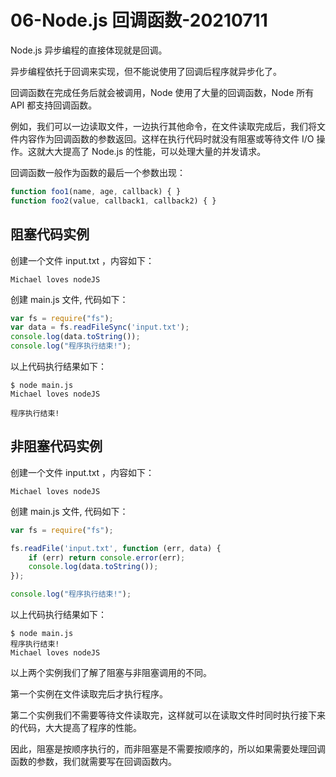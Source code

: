 # 06-Node.js 回调函数-20210711

Node.js 异步编程的直接体现就是回调。

异步编程依托于回调来实现，但不能说使用了回调后程序就异步化了。

回调函数在完成任务后就会被调用，Node 使用了大量的回调函数，Node 所有 API 都支持回调函数。

例如，我们可以一边读取文件，一边执行其他命令，在文件读取完成后，我们将文件内容作为回调函数的参数返回。这样在执行代码时就没有阻塞或等待文件 I/O 操作。这就大大提高了 Node.js 的性能，可以处理大量的并发请求。

回调函数一般作为函数的最后一个参数出现：

```js
function foo1(name, age, callback) { }
function foo2(value, callback1, callback2) { }
```

## 阻塞代码实例

创建一个文件 input.txt ，内容如下：

```
Michael loves nodeJS
```

创建 main.js 文件, 代码如下：

```js
var fs = require("fs");
var data = fs.readFileSync('input.txt');
console.log(data.toString());
console.log("程序执行结束!");
```

以上代码执行结果如下：

```
$ node main.js
Michael loves nodeJS

程序执行结束!
```



## 非阻塞代码实例

创建一个文件 input.txt ，内容如下：

```
Michael loves nodeJS
```

创建 main.js 文件, 代码如下：

```js
var fs = require("fs");

fs.readFile('input.txt', function (err, data) {
    if (err) return console.error(err);
    console.log(data.toString());
});

console.log("程序执行结束!");
```

以上代码执行结果如下：

```
$ node main.js
程序执行结束!
Michael loves nodeJS
```

以上两个实例我们了解了阻塞与非阻塞调用的不同。

第一个实例在文件读取完后才执行程序。 

第二个实例我们不需要等待文件读取完，这样就可以在读取文件时同时执行接下来的代码，大大提高了程序的性能。

因此，阻塞是按顺序执行的，而非阻塞是不需要按顺序的，所以如果需要处理回调函数的参数，我们就需要写在回调函数内。

